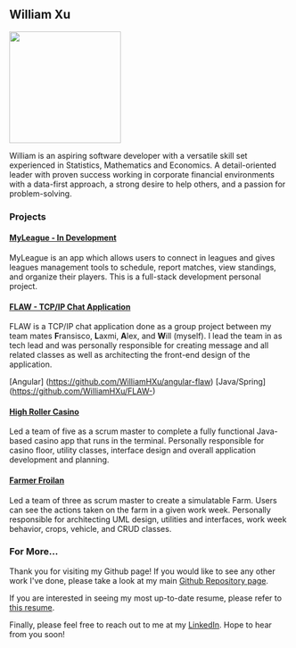 ## William Xu

<img src="DSC_0849.JPG" width="200"/>

William is an aspiring software developer with a versatile skill set experienced in Statistics, Mathematics and Economics.  A detail-oriented leader with proven success working in corporate financial environments with a data-first approach, a strong desire to help others, and a passion for problem-solving.


### Projects

#### [MyLeague - In Development](https://github.com/WilliamHXu/MyLeague)

MyLeague is an app which allows users to connect in leagues and gives leagues management tools to schedule, report matches, view standings, and organize their players. This is a full-stack development personal project.

#### [FLAW - TCP/IP Chat Application](https://github.com/WilliamHXu/angular-flaw)

FLAW is a TCP/IP chat application done as a group project between my team mates **F**ransisco, **L**axmi, **A**lex, and **W**ill (myself). I lead the team in as tech lead and was personally responsible for creating message and all related classes as well as architecting the front-end design of the application.

[Angular] (https://github.com/WilliamHXu/angular-flaw)
[Java/Spring] (https://github.com/WilliamHXu/FLAW-)

#### [High Roller Casino](https://github.com/WilliamHXu/Maven.Casino)

Led a team of five as a scrum master to complete a fully functional Java-based casino app that runs in the terminal. Personally responsible for casino floor, utility classes, interface design and overall application development and planning. 

#### [Farmer Froilan](https://github.com/WilliamHXu/Maven.FarmerFroilan)

Led a team of three as scrum master to create a simulatable Farm. Users can see the actions taken on the farm in a given work week. Personally responsible for architecting UML design, utilities and interfaces, work week behavior, crops, vehicle, and CRUD classes.

### For More...

Thank you for visiting my Github page! If you would like to see any other work I've done, please take a look at my main [Github Repository page](https://github.com/WilliamHXu/). 

If you are interested in seeing my most up-to-date resume, please refer to [this resume](https://docs.google.com/document/d/1RQsFfoA1O6Q971olRqS-fjhvMfiTxvewdjRFMrv9x54/edit?usp=sharing).

Finally, please feel free to reach out to me at my [LinkedIn](https://www.linkedin.com/in/william-xu-62479062/). Hope to hear from you soon!
